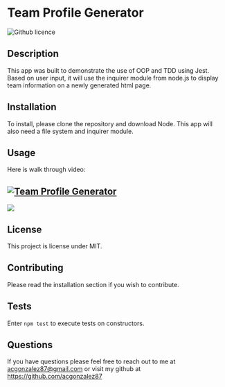 # Team Profile Generator 
![Github licence](http://img.shields.io/badge/license-MIT-blue.svg)

## Description 
This app was built to demonstrate the use of OOP and TDD using Jest. Based on user input, it will use the inquirer module from node.js to display team information on a newly generated html page.
 
## Installation 
To install, please clone the repository and download Node. This app will also need a file system and inquirer module.  

## Usage 
Here is walk through video:  

## [![Team Profile Generator](https://img.youtube.com/vi/__83TwEVHv4/0.jpg)](https://www.youtube.com/watch?v=__83TwEVHv4)
<img src="https://i.imgur.com/kJWMQpq.png">

## License 
This project is license under MIT.

## Contributing 
Please read the installation section if you wish to contribute.

## Tests
Enter `npm test` to execute tests on constructors. 

## Questions
If you have questions please feel free to reach out to me at acgonzalez87@gmail.com or visit my github at https://github.com/acgonzalez87

